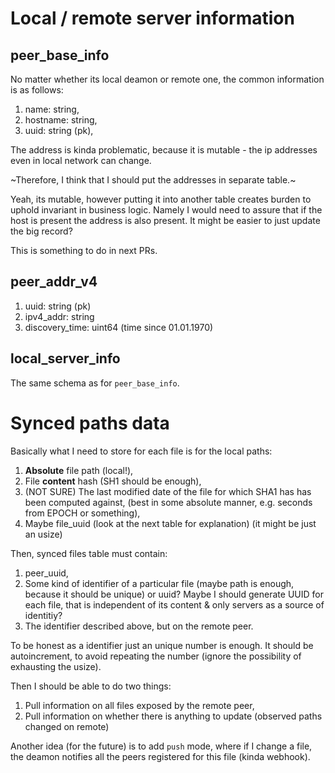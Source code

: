 # Local / remote server information

## peer_base_info

No matter whether its local deamon or remote one, the common information is as follows:

1. name: string,
2. hostname: string,
3. uuid: string (pk),

The address is kinda problematic, because it is mutable - the ip addresses even in local network can change.

~Therefore, I think that I should put the addresses in separate table.~

Yeah, its mutable, however putting it into another table creates burden to uphold invariant in business logic.
Namely I would need to assure that if the host is present the address is also present.
It might be easier to just update the big record?

This is something to do in next PRs.

## peer_addr_v4

1. uuid: string (pk)
2. ipv4_addr: string
3. discovery_time: uint64 (time since 01.01.1970)

## local_server_info

The same schema as for `peer_base_info`.

# Synced paths data

Basically what I need to store for each file is for the local paths:

1. **Absolute** file path (local!),
2. File **content** hash (SH1 should be enough),
3. (NOT SURE) The last modified date of the file for which SHA1 has has been computed against, (best in some absolute manner, e.g. seconds from EPOCH or something),
4. Maybe file_uuid (look at the next table for explanation) (it might be just an usize)

Then, synced files table must contain:

1. peer_uuid,
2. Some kind of identifier of a particular file (maybe path is enough, because it should be unique) or uuid?
  Maybe I should generate UUID for each file, that is independent of its content & only servers as a source of identitiy?
3. The identifier described above, but on the remote peer.

To be honest as a identifier just an unique number is enough. It should be autoincrement, to avoid repeating the number (ignore the possibility
of exhausting the usize).

Then I should be able to do two things:

1. Pull information on all files exposed by the remote peer,
2. Pull information on whether there is anything to update (observed paths changed on remote)

Another idea (for the future) is to add `push` mode, where if I change a file, the deamon notifies all the peers registered for this file (kinda webhook).
